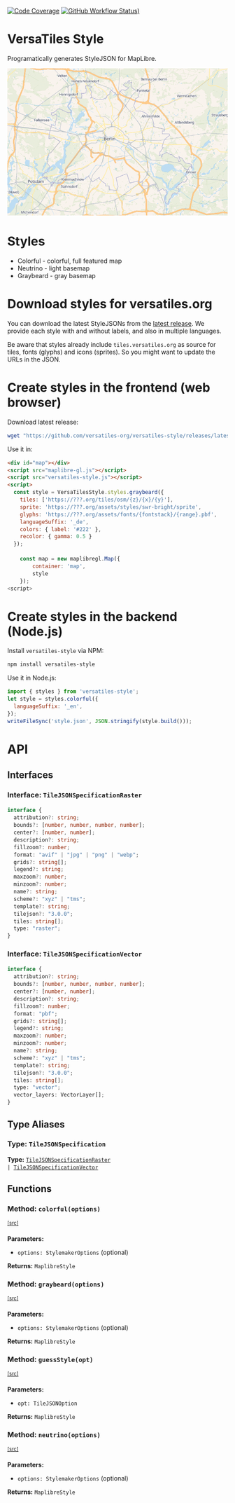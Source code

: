 [![Code Coverage](https://codecov.io/gh/versatiles-org/versatiles-style/branch/main/graph/badge.svg?token=IDHAI13M0K)](https://codecov.io/gh/versatiles-org/versatiles-style)
[![GitHub Workflow Status)](https://img.shields.io/github/actions/workflow/status/versatiles-org/versatiles-style/ci.yml)](https://github.com/versatiles-org/versatiles-style/actions/workflows/ci.yml)

# VersaTiles Style

Programatically generates StyleJSON for MapLibre.

![Example: Colorful Style](docs/colorful.png)

# Styles

* Colorful - colorful, full featured map
* Neutrino - light basemap
* Graybeard - gray basemap

# Download styles for versatiles.org

You can download the latest StyleJSONs from the [latest release](https://github.com/versatiles-org/versatiles-style/releases/latest/).
We provide each style with and without labels, and also in multiple languages.

Be aware that styles already include `tiles.versatiles.org` as source for tiles, fonts (glyphs) and icons (sprites). So you might want to update the URLs in the JSON.

# Create styles in the frontend (web browser)

Download latest release:

```bash
wget "https://github.com/versatiles-org/versatiles-style/releases/latest/download/versatiles-style.js"
```

Use it in:

```html
<div id="map"></div>
<script src="maplibre-gl.js"></script>
<script src="versatiles-style.js"></script>
<script>
  const style = VersaTilesStyle.styles.graybeard({
    tiles: ['https://???.org/tiles/osm/{z}/{x}/{y}'],
    sprite: 'https://???.org/assets/styles/swr-bright/sprite',
    glyphs: 'https://???.org/assets/fonts/{fontstack}/{range}.pbf',
    languageSuffix: '_de',
    colors: { label: '#222' },
    recolor: { gamma: 0.5 }
  });

	const map = new maplibregl.Map({
		container: 'map',
		style
	});
<script>
```

# Create styles in the backend (Node.js)

Install `versatiles-style` via NPM:

```bash
npm install versatiles-style
```

Use it in Node.js:

```javascript
import { styles } from 'versatiles-style';
let style = styles.colorful({
  languageSuffix: '_en',
});
writeFileSync('style.json', JSON.stringify(style.build()));
```

# API

<!--- This chapter is generated automatically --->

## Interfaces

### Interface: `TileJSONSpecificationRaster`<a id="interface_tilejsonspecificationraster"></a>

```typescript
interface {
  attribution?: string;
  bounds?: [number, number, number, number];
  center?: [number, number];
  description?: string;
  fillzoom?: number;
  format: "avif" | "jpg" | "png" | "webp";
  grids?: string[];
  legend?: string;
  maxzoom?: number;
  minzoom?: number;
  name?: string;
  scheme?: "xyz" | "tms";
  template?: string;
  tilejson?: "3.0.0";
  tiles: string[];
  type: "raster";
}
```

### Interface: `TileJSONSpecificationVector`<a id="interface_tilejsonspecificationvector"></a>

```typescript
interface {
  attribution?: string;
  bounds?: [number, number, number, number];
  center?: [number, number];
  description?: string;
  fillzoom?: number;
  format: "pbf";
  grids?: string[];
  legend?: string;
  maxzoom?: number;
  minzoom?: number;
  name?: string;
  scheme?: "xyz" | "tms";
  template?: string;
  tilejson?: "3.0.0";
  tiles: string[];
  type: "vector";
  vector_layers: VectorLayer[];
}
```

## Type Aliases

### Type: `TileJSONSpecification`<a id="type_tilejsonspecification"></a>

**Type:** <code>[TileJSONSpecificationRaster](#interface_tilejsonspecificationraster) | [TileJSONSpecificationVector](#interface_tilejsonspecificationvector)</code>

## Functions

### Method: `colorful(options)`

<sup><a href="https://github.com/versatiles-org/versatiles-style/blob/be6dcfe/src/index.ts#L4">\[src]</a></sup>

**Parameters:**

* <code>options: StylemakerOptions<default></code> (optional)

**Returns:** <code>MaplibreStyle</code>

### Method: `graybeard(options)`

<sup><a href="https://github.com/versatiles-org/versatiles-style/blob/be6dcfe/src/index.ts#L9">\[src]</a></sup>

**Parameters:**

* <code>options: StylemakerOptions<default></code> (optional)

**Returns:** <code>MaplibreStyle</code>

### Method: `guessStyle(opt)`

<sup><a href="https://github.com/versatiles-org/versatiles-style/blob/be6dcfe/src/lib/style_guesser.ts#L13">\[src]</a></sup>

**Parameters:**

* <code>opt: TileJSONOption</code>

**Returns:** <code>MaplibreStyle</code>

### Method: `neutrino(options)`

<sup><a href="https://github.com/versatiles-org/versatiles-style/blob/be6dcfe/src/index.ts#L14">\[src]</a></sup>

**Parameters:**

* <code>options: StylemakerOptions<default></code> (optional)

**Returns:** <code>MaplibreStyle</code>
